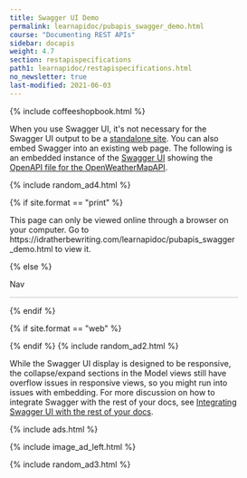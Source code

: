 ```yaml
---
title: Swagger UI Demo
permalink: learnapidoc/pubapis_swagger_demo.html
course: "Documenting REST APIs"
sidebar: docapis
weight: 4.7
section: restapispecifications
path1: learnapidoc/restapispecifications.html
no_newsletter: true
last-modified: 2021-06-03
---
```


{% include coffeeshopbook.html %}

<p>When you use Swagger UI, it's not necessary for the Swagger UI output to be a <a href="https://idratherbewriting.com/assets/files/swagger">standalone site</a>. You can also embed Swagger into an existing web page. The following is an embedded instance of the <a href="https://github.com/swagger-api/swagger-ui">Swagger UI</a> showing the <a href="https://idratherbewriting.com/docs/openapi_spec_and_generated_ref_docs/openapi_openweathermap.yml">OpenAPI file for the OpenWeatherMapAPI</a>.</p>

{% include random_ad4.html %}

{% if site.format == "print" %}
<p>This page can only be viewed online through a browser on your computer. Go to https://idratherbewriting.com/learnapidoc/pubapis_swagger_demo.html to view it.</p>
{% else %}

<p><a id="tg-sb-link" href="#"><i id="tg-sb-icon" class="fa fa-toggle-on"></i> Nav</a></p>

<link rel="stylesheet" type="text/css" href="assets/css/swagger-ui.css" >
<style>
html
{
box-sizing: border-box;
overflow: -moz-scrollbars-vertical;
overflow-y: scroll;
}
*,
*:before,
*:after
{
box-sizing: inherit;
}

body {
margin:0;
background: #fafafa;
}
</style>

<svg xmlns="http://www.w3.org/2000/svg" xmlns:xlink="http://www.w3.org/1999/xlink" style="position:absolute;width:0;height:0">
<defs>
<symbol viewBox="0 0 20 20" id="unlocked">
<path d="M15.8 8H14V5.6C14 2.703 12.665 1 10 1 7.334 1 6 2.703 6 5.6V6h2v-.801C8 3.754 8.797 3 10 3c1.203 0 2 .754 2 2.199V8H4c-.553 0-1 .646-1 1.199V17c0 .549.428 1.139.951 1.307l1.197.387C5.672 18.861 6.55 19 7.1 19h5.8c.549 0 1.428-.139 1.951-.307l1.196-.387c.524-.167.953-.757.953-1.306V9.199C17 8.646 16.352 8 15.8 8z"></path>
</symbol>

<symbol viewBox="0 0 20 20" id="locked">
<path d="M15.8 8H14V5.6C14 2.703 12.665 1 10 1 7.334 1 6 2.703 6 5.6V8H4c-.553 0-1 .646-1 1.199V17c0 .549.428 1.139.951 1.307l1.197.387C5.672 18.861 6.55 19 7.1 19h5.8c.549 0 1.428-.139 1.951-.307l1.196-.387c.524-.167.953-.757.953-1.306V9.199C17 8.646 16.352 8 15.8 8zM12 8H8V5.199C8 3.754 8.797 3 10 3c1.203 0 2 .754 2 2.199V8z"/>
</symbol>

<symbol viewBox="0 0 20 20" id="close">
<path d="M14.348 14.849c-.469.469-1.229.469-1.697 0L10 11.819l-2.651 3.029c-.469.469-1.229.469-1.697 0-.469-.469-.469-1.229 0-1.697l2.758-3.15-2.759-3.152c-.469-.469-.469-1.228 0-1.697.469-.469 1.228-.469 1.697 0L10 8.183l2.651-3.031c.469-.469 1.228-.469 1.697 0 .469.469.469 1.229 0 1.697l-2.758 3.152 2.758 3.15c.469.469.469 1.229 0 1.698z"/>
</symbol>

<symbol viewBox="0 0 20 20" id="large-arrow">
<path d="M13.25 10L6.109 2.58c-.268-.27-.268-.707 0-.979.268-.27.701-.27.969 0l7.83 7.908c.268.271.268.709 0 .979l-7.83 7.908c-.268.271-.701.27-.969 0-.268-.269-.268-.707 0-.979L13.25 10z"/>
</symbol>

<symbol viewBox="0 0 20 20" id="large-arrow-down">
<path d="M17.418 6.109c.272-.268.709-.268.979 0s.271.701 0 .969l-7.908 7.83c-.27.268-.707.268-.979 0l-7.908-7.83c-.27-.268-.27-.701 0-.969.271-.268.709-.268.979 0L10 13.25l7.418-7.141z"/>
</symbol>


<symbol viewBox="0 0 24 24" id="jump-to">
<path d="M19 7v4H5.83l3.58-3.59L8 6l-6 6 6 6 1.41-1.41L5.83 13H21V7z"/>
</symbol>

<symbol viewBox="0 0 24 24" id="expand">
<path d="M10 18h4v-2h-4v2zM3 6v2h18V6H3zm3 7h12v-2H6v2z"/>
</symbol>

</defs>
</svg>

<div id="swagger-ui"></div>

<script src="{{ "assets/files/swagger/swagger-ui-bundle.js" }}"> </script>
<script src="{{ "assets/files/swagger/swagger-ui-standalone-preset.js" }}"> </script>
<script>
window.onload = function() {

// Build a system
const ui = SwaggerUIBundle({
url: "https://idratherbewriting.com/docs/openapi_spec_and_generated_ref_docs/openapi_openweathermap.yml",
// url: "http://petstore.swagger.io/v2/swagger.json",
dom_id: '#swagger-ui',
defaultModelsExpandDepth: -1,
docExpansion: "full",
deepLinking: true,
presets: [
SwaggerUIBundle.presets.apis,
SwaggerUIStandalonePreset
],
plugins: [
SwaggerUIBundle.plugins.DownloadUrl
],
layout: "StandaloneLayout"
})

window.ui = ui
}
</script>

<style>

.swagger-ui .info .title small pre {
padding: 1px;
background-color: #444;
}

.swagger-ui .info .title small {
font-size: 10px;
position: relative;
top: -5px;
display: inline-block;
margin: 0 0 0 5px;
padding: 4px;
vertical-align: super;
border-radius: 57px !important;
background: #89bf04 !important;
}
.swagger-ui .info .title small pre.version {
background-color: #89bf04;
border: 0px;
}
.swagger-ui pre.version {
padding: 0px;
max-width: 60px;
border: 0px;
}
.swagger-ui .info .title small pre {
padding:0px;
}

.swagger-ui .info .title small {
background-color: rgb(137, 191, 4);
}
.swagger-ui table th, .swagger-ui table td {
padding: 10px !important;
}

.swagger-ui table th {
color: white;
font-size:16px;
}

.swagger-ui .col_header {
color: white !important;
}

div#swagger-ui {
border: 1px solid #dedede;
}


.swagger-ui .info .title small pre {
padding: 1px;
background-color: #444;
}

.swagger-ui .info .title small {
font-size: 10px;
position: relative;
top: -5px;
display: inline-block;
margin: 0 0 0 5px;
padding: 4px;
vertical-align: super;
border-radius: 57px !important;
background: #89bf04 !important;
}

.swagger-ui .info .title small pre.version {
background-color: #89bf04;
}
.swagger-ui li.tabitem {
list-style: none !important;
}

.swagger-ui .response-col_description__inner p {
color: white;
font-style: normal;
font-size: 12px;
}

.swagger-ui pre.version {
padding: 0px;

}

.swagger-ui .info .title small pre {
padding:0px;
}


.swagger-ui .info .title small {
background-color: rgb(137, 191, 4);
}

.swagger-ui a.tablinks {
margin-right: 20px;
}

.swagger-ui td.col.response-col_status {
padding: 10px !important;
}

.swagger-ui .opblock .opblock-section-header h4 {
font-size: 18px !important;
font-weight: bold;
padding: 0px;
}

.swagger-ui td.col, .swagger-ui td.col.col_header.response-col_description {
padding: 10px;
}

.swagger-ui h4.opblock-title_normal {
font-size: 16px;
font-style: italic;
}

.swagger-ui h4.opblock-title_normal[id] {
padding-bottom: 15px;
font-style: italic;
}


.swagger-ui {
border: 1px solid #dedede;
}

.swagger-ui select {
font-weight: normal !important;
font-family: monospace;
}

.swagger-ui table {
table-layout: auto !important;
}

.swagger-ui .scheme-container {
padding: 0px 0px 15px 0px;
}

.swagger-ui .renderedMarkdown p {
font-size: 14px;
}

.swagger-ui tr.response p {
font-style: italic;
}

.swagger-ui table.model tbody tr td {
padding: 1em !important;
}

.response-content-type.controls-accept-header small code {
font-size: 12px;
}

.swagger-ui .opblock-summary-path a.nostyle {
font-family: monospace;
}


.swagger-ui .info {
/* margin: -25px 0px !important; */
}

.swagger-ui .main span.url {
display: none;
}

.swagger-ui span.opblock-summary-path a.nostyle {
font-family: Monospace !important;
size: 16px;
}

.swagger-ui .opblock-description-wrapper, .swagger-ui .opblock-external-docs-wrapper, .swagger-ui .opblock-title_normal {
padding: 15px 20px 5px 20px;
}
.swagger-ui h1[id], .swagger-ui h2[id], .swagger-ui h3[id], .swagger-ui h4[id], .swagger-ui h5[id] {
margin: 0px;
padding: 0px;
}

.swagger-ui pre {
font-family: Monaco, Monospace !important;
font-size: 11px;
}

h6, h6 code.highlighter-rouge {
font-size: 16px;
}

.swagger-ui .responses-inner h4, .swagger-ui .responses-inner h5 {
font-size: 16px;
}

.swagger-ui code {
font-size: 12px;
}


/* disable the try it out buttons

button.btn.try-out__btn {
display: none;
}
*/
</style>

{% endif %}

<style>
.navToggle {
display: none !important;
}
.expand {
width: 100%;
margin-left: 10%;
margin-right: 10%;
}
#tg-sb-link:hover, #tg-sb-link:active, #tg-sb-link {
text-decoration: none !important;
}
</style>

{% if site.format == "web" %}
<script>
$(document).ready(function() {
$("#tg-sb-link").click(function() {
$("#sidebar").toggleClass('navToggle');
$(".container").toggleClass('expand');
$("#tg-sb-icon").toggleClass('fa-toggle-on');
$("#tg-sb-icon").toggleClass('fa-toggle-off');
});
});
</script>
{% endif %}
{% include random_ad2.html %}

<p class="note">While the Swagger UI display is designed to be responsive, the collapse/expand sections in the Model views still have overflow issues in responsive views, so you might run into issues with embedding. For more discussion on how to integrate Swagger with the rest of your docs, see <a href="pubapis_combine_swagger_and_guide.html">Integrating Swagger UI with the rest of your docs</a>.</p>

{% include ads.html %}

{% include image_ad_left.html %}

{% include random_ad3.html %}
